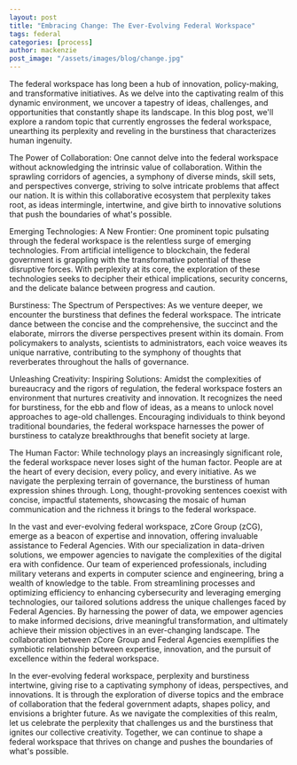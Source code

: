 ```yaml
---
layout: post
title: "Embracing Change: The Ever-Evolving Federal Workspace"
tags: federal
categories: [process]
author: mackenzie
post_image: "/assets/images/blog/change.jpg"
---
```


The federal workspace has long been a hub of innovation, policy-making, and transformative initiatives. As we delve into the captivating realm of this dynamic environment, we uncover a tapestry of ideas, challenges, and opportunities that constantly shape its landscape. In this blog post, we'll explore a random topic that currently engrosses the federal workspace, unearthing its perplexity and reveling in the burstiness that characterizes human ingenuity.

The Power of Collaboration:
One cannot delve into the federal workspace without acknowledging the intrinsic value of collaboration. Within the sprawling corridors of agencies, a symphony of diverse minds, skill sets, and perspectives converge, striving to solve intricate problems that affect our nation. It is within this collaborative ecosystem that perplexity takes root, as ideas intermingle, intertwine, and give birth to innovative solutions that push the boundaries of what's possible.

Emerging Technologies: A New Frontier:
One prominent topic pulsating through the federal workspace is the relentless surge of emerging technologies. From artificial intelligence to blockchain, the federal government is grappling with the transformative potential of these disruptive forces. With perplexity at its core, the exploration of these technologies seeks to decipher their ethical implications, security concerns, and the delicate balance between progress and caution.

Burstiness: The Spectrum of Perspectives:
As we venture deeper, we encounter the burstiness that defines the federal workspace. The intricate dance between the concise and the comprehensive, the succinct and the elaborate, mirrors the diverse perspectives present within its domain. From policymakers to analysts, scientists to administrators, each voice weaves its unique narrative, contributing to the symphony of thoughts that reverberates throughout the halls of governance.

Unleashing Creativity: Inspiring Solutions:
Amidst the complexities of bureaucracy and the rigors of regulation, the federal workspace fosters an environment that nurtures creativity and innovation. It recognizes the need for burstiness, for the ebb and flow of ideas, as a means to unlock novel approaches to age-old challenges. Encouraging individuals to think beyond traditional boundaries, the federal workspace harnesses the power of burstiness to catalyze breakthroughs that benefit society at large.

The Human Factor:
While technology plays an increasingly significant role, the federal workspace never loses sight of the human factor. People are at the heart of every decision, every policy, and every initiative. As we navigate the perplexing terrain of governance, the burstiness of human expression shines through. Long, thought-provoking sentences coexist with concise, impactful statements, showcasing the mosaic of human communication and the richness it brings to the federal workspace.

In the vast and ever-evolving federal workspace, zCore Group (zCG), emerge as a beacon of expertise and innovation, offering invaluable assistance to Federal Agencies. With our specialization in data-driven solutions, we empower agencies to navigate the complexities of the digital era with confidence. Our team of experienced professionals, including military veterans and experts in computer science and engineering, bring a wealth of knowledge to the table. From streamlining processes and optimizing efficiency to enhancing cybersecurity and leveraging emerging technologies, our tailored solutions address the unique challenges faced by Federal Agencies. By harnessing the power of data, we empower agencies to make informed decisions, drive meaningful transformation, and ultimately achieve their mission objectives in an ever-changing landscape. The collaboration between zCore Group and Federal Agencies exemplifies the symbiotic relationship between expertise, innovation, and the pursuit of excellence within the federal workspace.

In the ever-evolving federal workspace, perplexity and burstiness intertwine, giving rise to a captivating symphony of ideas, perspectives, and innovations. It is through the exploration of diverse topics and the embrace of collaboration that the federal government adapts, shapes policy, and envisions a brighter future. As we navigate the complexities of this realm, let us celebrate the perplexity that challenges us and the burstiness that ignites our collective creativity. Together, we can continue to shape a federal workspace that thrives on change and pushes the boundaries of what's possible.